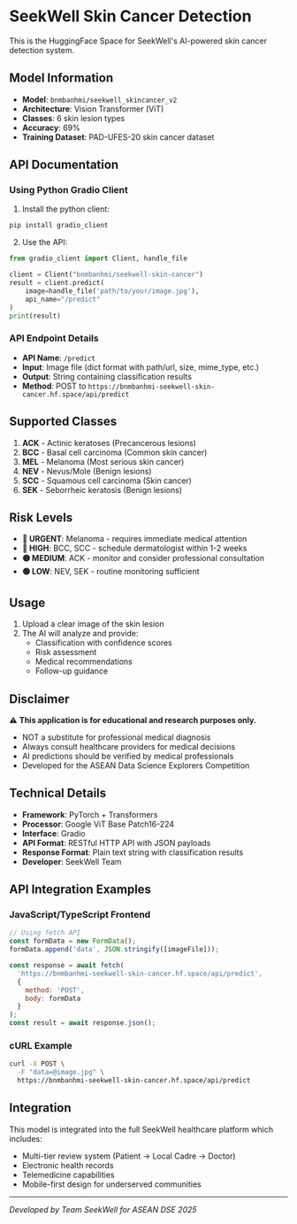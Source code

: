 # SeekWell Skin Cancer Detection

This is the HuggingFace Space for SeekWell's AI-powered skin cancer detection system.

## Model Information

- **Model**: `bnmbanhmi/seekwell_skincancer_v2`
- **Architecture**: Vision Transformer (ViT)
- **Classes**: 6 skin lesion types
- **Accuracy**: 69%
- **Training Dataset**: PAD-UFES-20 skin cancer dataset

## API Documentation

### Using Python Gradio Client

1. Install the python client:
```bash
pip install gradio_client
```

2. Use the API:
```python
from gradio_client import Client, handle_file

client = Client("bnmbanhmi/seekwell-skin-cancer")
result = client.predict(
    image=handle_file('path/to/your/image.jpg'),
    api_name="/predict"
)
print(result)
```

### API Endpoint Details

- **API Name**: `/predict`
- **Input**: Image file (dict format with path/url, size, mime_type, etc.)
- **Output**: String containing classification results
- **Method**: POST to `https://bnmbanhmi-seekwell-skin-cancer.hf.space/api/predict`

## Supported Classes

1. **ACK** - Actinic keratoses (Precancerous lesions)
2. **BCC** - Basal cell carcinoma (Common skin cancer)
3. **MEL** - Melanoma (Most serious skin cancer)
4. **NEV** - Nevus/Mole (Benign lesions)
5. **SCC** - Squamous cell carcinoma (Skin cancer)
6. **SEK** - Seborrheic keratosis (Benign lesions)

## Risk Levels

- **🚨 URGENT**: Melanoma - requires immediate medical attention
- **🔴 HIGH**: BCC, SCC - schedule dermatologist within 1-2 weeks  
- **🟡 MEDIUM**: ACK - monitor and consider professional consultation
- **🟢 LOW**: NEV, SEK - routine monitoring sufficient

## Usage

1. Upload a clear image of the skin lesion
2. The AI will analyze and provide:
   - Classification with confidence scores
   - Risk assessment 
   - Medical recommendations
   - Follow-up guidance

## Disclaimer

⚠️ **This application is for educational and research purposes only.**

- NOT a substitute for professional medical diagnosis
- Always consult healthcare providers for medical decisions
- AI predictions should be verified by medical professionals
- Developed for the ASEAN Data Science Explorers Competition

## Technical Details

- **Framework**: PyTorch + Transformers
- **Processor**: Google ViT Base Patch16-224
- **Interface**: Gradio
- **API Format**: RESTful HTTP API with JSON payloads
- **Response Format**: Plain text string with classification results
- **Developer**: SeekWell Team

## API Integration Examples

### JavaScript/TypeScript Frontend
```javascript
// Using fetch API
const formData = new FormData();
formData.append('data', JSON.stringify([imageFile]));

const response = await fetch(
  'https://bnmbanhmi-seekwell-skin-cancer.hf.space/api/predict',
  {
    method: 'POST',
    body: formData
  }
);
const result = await response.json();
```

### cURL Example
```bash
curl -X POST \
  -F "data=@image.jpg" \
  https://bnmbanhmi-seekwell-skin-cancer.hf.space/api/predict
```

## Integration

This model is integrated into the full SeekWell healthcare platform which includes:
- Multi-tier review system (Patient → Local Cadre → Doctor)
- Electronic health records
- Telemedicine capabilities
- Mobile-first design for underserved communities

---

*Developed by Team SeekWell for ASEAN DSE 2025*

